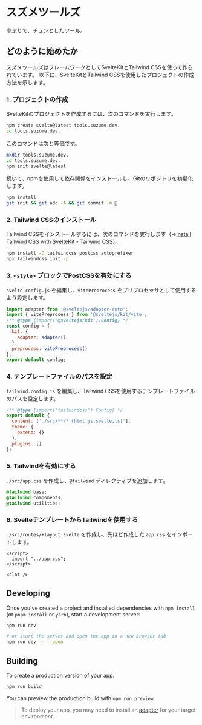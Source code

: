 # スズメツールズ

小ぶりで、チュンとしたツール。

## どのように始めたか

スズメツールズはフレームワークとしてSvelteKitとTailwind CSSを使って作られています。
以下に、SvelteKitとTailwind CSSを使用したプロジェクトの作成方法を示します。

### 1. プロジェクトの作成

SvelteKitのプロジェクトを作成するには、次のコマンドを実行します。

```bash
npm create svelte@latest tools.suzume.dev.
cd tools.suzume.dev.
```

このコマンドは次と等価です。

```bash
mkdir tools.suzume.dev.
cd tools.suzume.dev.
npm init svelte@latest
```

続いて、npmを使用して依存関係をインストールし、Gitのリポジトリを初期化します。

```bash
npm install
git init && git add -A && git commit -m 🐤
```

### 2. Tailwind CSSのインストール

Tailwind CSSをインストールするには、次のコマンドを実行します（→[Install Tailwind CSS with SvelteKit - Tailwind CSS](https://tailwindcss.com/docs/guides/sveltekit)）。

```bash
npm install -D tailwindcss postcss autoprefixer
npx tailwindcss init -p
```

### 3. `<style>` ブロックでPostCSSを有効にする

`svelte.config.js` を編集し、`vitePreprocess` をプリプロセッサとして使用するよう設定します。

```js
import adapter from '@sveltejs/adapter-auto';
import { vitePreprocess } from '@sveltejs/kit/vite';
/** @type {import('@sveltejs/kit').Config} */
const config = {
  kit: {
    adapter: adapter()
  },
  preprocess: vitePreprocess()
};
export default config;
```

### 4. テンプレートファイルのパスを設定

`tailwind.config.js` を編集し、Tailwind CSSを使用するテンプレートファイルのパスを設定します。

```js
/** @type {import('tailwindcss').Config} */
export default {
  content: ['./src/**/*.{html,js,svelte,ts}'],
  theme: {
    extend: {}
  },
  plugins: []
};
```

### 5. Tailwindを有効にする

`./src/app.css` を作成し、`@tailwind` ディレクティブを追加します。

```css
@tailwind base;
@tailwind components;
@tailwind utilities;
```

### 6. SvelteテンプレートからTailwindを使用する

`./src/routes/+layout.svelte` を作成し、先ほど作成した `app.css` をインポートします。

```svelte
<script>
  import "../app.css";
</script>

<slot />
```

## Developing

Once you've created a project and installed dependencies with `npm install` (or `pnpm install` or `yarn`), start a development server:

```bash
npm run dev

# or start the server and open the app in a new browser tab
npm run dev -- --open
```

## Building

To create a production version of your app:

```bash
npm run build
```

You can preview the production build with `npm run preview`.

> To deploy your app, you may need to install an [adapter](https://kit.svelte.dev/docs/adapters) for your target environment.
